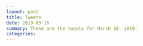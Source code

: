```yaml
---
layout: post
title: Tweets
date: 2019-03-16
summary: These are the tweets for March 16, 2019.
categories:
---
```


